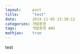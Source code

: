 ```yaml
---
layout:     post
title:      "test"
date:       2019-11-05 23:30:12
categories: 개발환경
tags:       개발환경 AWS
mathjax:    true
---
```


test